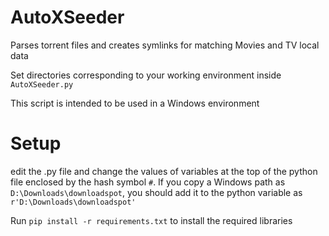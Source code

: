 # AutoXSeeder
Parses torrent files and creates symlinks for matching Movies and TV local data

Set directories corresponding to your working environment inside `AutoXSeeder.py`

This script is intended to be used in a Windows environment

# Setup

edit the .py file and change the values of variables at the top of the python file enclosed by the hash symbol `#`. If you copy a Windows path as `D:\Downloads\downloadspot`, you should add it to the python variable as `r'D:\Downloads\downloadspot'`

Run `pip install -r requirements.txt` to install the required libraries
